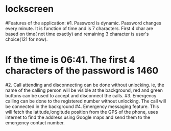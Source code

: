 # lockscreen
#Features of the application:
#1. Password is dynamic. Password changes every minute. It is function of time and is 7 characters. First 4 char are based on time( not time exactly) and remaining 3 character is user's choice(121 for now).
# If the time is 06:41. The first 4 characters of the password is 1460
#2. Call attending and disconnecting can be done without unlocking. ie, the name of the calling person will be visible at the background, red and green buttons can be used to accept and disconnect the calls.
#3. Emergency calling can be done to the registered number without unlocking. The call will be connected in the background
#4. Emergency messaging feature. This will fetch the latitude,longitude position from the GPS of the phone, uses internet to find the address using Google maps and send them to the emergency contact number.
